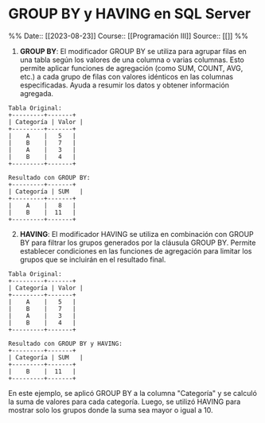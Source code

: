 # GROUP BY y HAVING en SQL Server

%%
Date:: [[2023-08-23]]
Course:: [[Programación III]]
Source:: [[]]
%%

1. **GROUP BY**:
El modificador GROUP BY se utiliza para agrupar filas en una tabla según los valores de una columna o varias columnas. Esto permite aplicar funciones de agregación (como SUM, COUNT, AVG, etc.) a cada grupo de filas con valores idénticos en las columnas especificadas. Ayuda a resumir los datos y obtener información agregada.

```
Tabla Original:
+---------+-------+
| Categoría | Valor |
+---------+-------+
|    A    |   5   |
|    B    |   7   |
|    A    |   3   |
|    B    |   4   |
+---------+-------+

Resultado con GROUP BY:
+---------+-------+
| Categoría | SUM   |
+---------+-------+
|    A    |   8   |
|    B    |  11   |
+---------+-------+
```

2. **HAVING**:
El modificador HAVING se utiliza en combinación con GROUP BY para filtrar los grupos generados por la cláusula GROUP BY. Permite establecer condiciones en las funciones de agregación para limitar los grupos que se incluirán en el resultado final.

```
Tabla Original:
+---------+-------+
| Categoría | Valor |
+---------+-------+
|    A    |   5   |
|    B    |   7   |
|    A    |   3   |
|    B    |   4   |
+---------+-------+

Resultado con GROUP BY y HAVING:
+---------+-------+
| Categoría | SUM   |
+---------+-------+
|    B    |  11   |
+---------+-------+
```

En este ejemplo, se aplicó GROUP BY a la columna "Categoría" y se calculó la suma de valores para cada categoría. Luego, se utilizó HAVING para mostrar solo los grupos donde la suma sea mayor o igual a 10.

